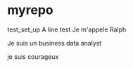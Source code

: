 # myrepo
test_set_up
A line test
Je m'appele Ralph

Je suis un business data analyst

je suis courageux
